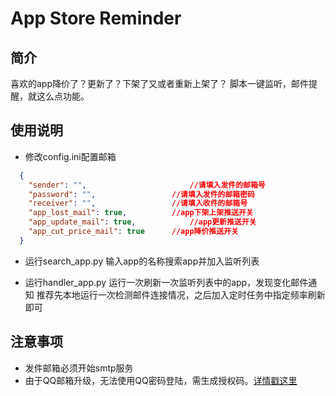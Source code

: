 # App Store Reminder
## 简介
喜欢的app降价了？更新了？下架了又或者重新上架了？
脚本一键监听，邮件提醒，就这么点功能。
## 使用说明
* 修改config.ini配置邮箱
```json
  {
    "sender": "",						//请填入发件的邮箱号
    "password": "",					//请填入发件的邮箱密码
    "receiver": "",					//请填入收件的邮箱号
    "app_lost_mail": true,			//app下架上架推送开关
    "app_update_mail": true,			//app更新推送开关
    "app_cut_price_mail": true		//app降价推送开关
  }
```
* 运行search_app.py
  输入app的名称搜索app并加入监听列表

* 运行handler_app.py
  运行一次刷新一次监听列表中的app，发现变化邮件通知
  推荐先本地运行一次检测邮件连接情况，之后加入定时任务中指定频率刷新即可

## 注意事项
* 发件邮箱必须开始smtp服务
* 由于QQ邮箱升级，无法使用QQ密码登陆，需生成授权码。[详情戳这里](http://service.mail.qq.com/cgi-bin/help?subtype=1&&id=28&&no=1001256)
